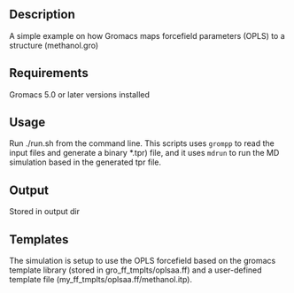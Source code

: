 ## Description
A simple example on how Gromacs maps forcefield parameters (OPLS) to a structure (methanol.gro)

## Requirements
Gromacs 5.0 or later versions installed

## Usage
Run ./run.sh from the command line. This scripts uses ``grompp`` to read the input files and generate a binary *.tpr) file, and it uses ``mdrun`` to
run the MD simulation based in the generated tpr file. 

## Output
Stored in output dir

## Templates
The simulation is setup to use the OPLS forcefield based on the gromacs template library (stored in gro_ff_tmplts/oplsaa.ff) and a user-defined template file (my_ff_tmplts/oplsaa.ff/methanol.itp).
